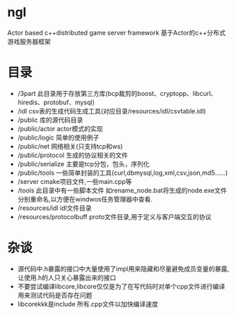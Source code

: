 # ngl
Actor based c++distributed game server framework
基于Actor的c++分布式游戏服务器框架
# 目录
  * /3part                    此目录用于存放第三方库(bcp裁剪的boost、cryptopp、libcurl、hiredis、protobuf、mysql)
  * /idl                      csv表的生成代码生成工具(对应目录/resources/idl/csvtable.idl)
  * /public                   库的源代码目录
  * /public/actor             actor模式的实现
  * /public/logic             简单的使用例子
  * /public/net               网络相关(只支持tcp和ws)
  * /public/protocol          生成的协议相关的文件
  * /public/serialize         主要是tcp分包，包头，序列化
  * /public/tools             一些简单封装的工具(curl,dbmysql,log,xml,csv,json,md5......)
  * /server                   cmake项目文件,一些main.cpp等
  * /tools                    此目录中有一些脚本文件 如rename_node.bat将生成的node.exe文件分别重命名,以方便在windwos任务管理器中查看.
  * /resources/idl            idl文件目录
  * /resources/protocolbuff    proto文件目录,用于定义与客户端交互的协议

# 杂谈
  * 源代码中.h暴露的接口中大量使用了impl用来隐藏和尽量避免成员变量的暴露,让使用.h的人只关心暴露出来的接口
  * 不要尝试编译libcore,libcore仅仅是为了在写代码时对单个cpp文件进行编译用来测试代码是否存在问题
  * libcorekkk是include 所有.cpp文件以加快编译速度
  


